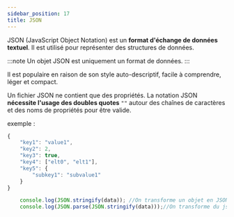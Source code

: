 ```yaml
---
sidebar_position: 17
title: JSON
---
```

JSON (JavaScript Object Notation) est un **format d'échange de données textuel**. Il est utilisé pour représenter des structures de données.

:::note
Un objet JSON est uniquement un format de données.
:::

Il est populaire en raison de son style auto-descriptif, facile à comprendre, léger et compact.

Un fichier JSON ne contient que des propriétés. La notation JSON **nécessite l'usage des doubles quotes** `""`  autour des chaînes de caractères et des noms de propriétés pour être valide.

exemple :

```javascript
{
    "key1": "value1",
    "key2": 2,
    "key3": true,
    "key4": ["elt0", "elt1"],
    "key5": {
        "subkey1": "subvalue1"
    }
}
```

```javascript
    console.log(JSON.stringify(data)); //On transforme un objet en JSON
    console.log(JSON.parse(JSON.stringify(data)));//On transforme du json en objet js
```
